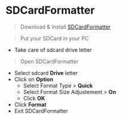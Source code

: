 # SDCardFormatter

> Download & Install [SDCardFormatter](https://www.sdcard.org/downloads/formatter_4/eula_windows/index.html)<br>

> Put your SDCard in your PC<br>
  - Take care of sdcard drive letter
  
> Open SDCardFormatter
  - Select sdcard **Drive** letter
  - Click on **Option**
    - Select Format Type > **Quick**
    - Select Format Size Adjustement > **On**
    - Click **OK**
  - Click **Format**
  - Exit SDCardFormatter
  

